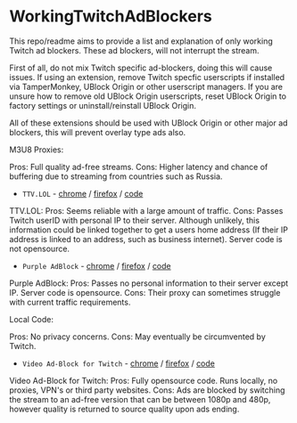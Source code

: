 # WorkingTwitchAdBlockers

This repo/readme aims to provide a list and explanation of only working Twitch ad blockers. These ad blockers, will not interrupt the stream.

First of all, do not mix Twitch specific ad-blockers, doing this will cause issues. If using an extension, remove Twitch specfic userscripts if installed via TamperMonkey, UBlock Origin or other userscript managers. If you are unsure how to remove old UBlock Origin userscripts, reset UBlock Origin to factory settings or uninstall/reinstall UBlock Origin.

All of these extensions should be used with UBlock Origin or other major ad blockers, this will prevent overlay type ads also.


M3U8 Proxies:

Pros: Full quality ad-free streams.
Cons: Higher latency and chance of buffering due to streaming from countries such as Russia.


- `TTV.LOL` - [chrome](https://chrome.google.com/webstore/detail/ttv-lol/ofbbahodfeppoklmgjiokgfdgcndngjm) / [firefox](https://addons.mozilla.org/en-US/firefox/addon/ttv-lol/) / [code](https://github.com/TTV-LOL/extensions)

TTV.LOL:
Pros: Seems reliable with a large amount of traffic.
Cons: Passes Twitch userID with personal IP to their server. Although unlikely, this information could be linked together to get a users home address (If their IP address is linked to an address, such as business internet). Server code is not opensource.


- `Purple AdBlock` - [chrome](https://chrome.google.com/webstore/detail/purple-adblock/lkgcfobnmghhbhgekffaadadhmeoindg) / [firefox](https://addons.mozilla.org/en-US/firefox/addon/purpleadblock/) / [code](https://github.com/arthurbolsoni/Purple-adblock/)

Purple AdBlock:
Pros: Passes no personal information to their server except IP. Server code is opensource.
Cons: Their proxy can sometimes struggle with current traffic requirements.


Local Code:

Pros: No privacy concerns.
Cons: May eventually be circumvented by Twitch.


- `Video Ad-Block for Twitch` - [chrome](https://chrome.google.com/webstore/detail/video-ad-block-for-twitch/kgeglempfkhalebjlogemlmeakondflc) / [firefox](https://addons.mozilla.org/en-US/firefox/addon/video-ad-block-for-twitch/) / [code](https://github.com/saucettv/VideoAdBlockForTwitch)

Video Ad-Block for Twitch:
Pros: Fully opensource code. Runs locally, no proxies, VPN's or third party websites.
Cons: Ads are blocked by switching the stream to an ad-free version that can be between 1080p and 480p, however quality is returned to source quality upon ads ending.
